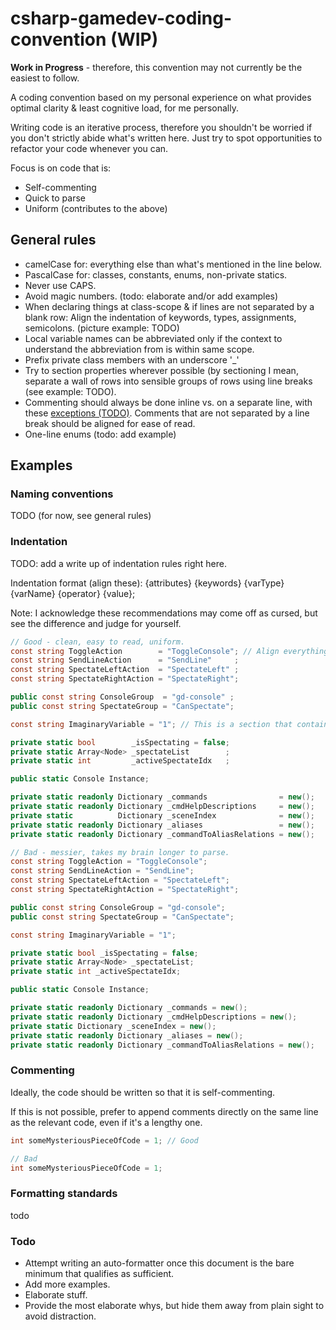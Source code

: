 # csharp-gamedev-coding-convention (WIP)
**Work in Progress** - therefore, this convention may not currently be the easiest to follow.

A coding convention based on my personal experience on what provides optimal clarity & least cognitive load, for me personally.

Writing code is an iterative process, therefore you shouldn't be worried if you don't strictly abide what's written here. Just try to spot opportunities to refactor your code whenever you can.

Focus is on code that is:
- Self-commenting
- Quick to parse
- Uniform (contributes to the above)

## General rules
- camelCase  for: everything else than what's mentioned in the line below.
- PascalCase for: classes, constants, enums, non-private statics.
- Never use CAPS.
- Avoid magic numbers. (todo: elaborate and/or add examples)
- When declaring things at class-scope & if lines are not separated by a blank row: Align the indentation of keywords, types, assignments, semicolons. (picture example: TODO)
- Local variable names can be abbreviated only if the context to understand the abbreviation from is within same scope.
- Prefix private class members with an underscore '_'
- Try to section properties wherever possible (by sectioning I mean, separate a wall of rows into sensible groups of rows using line breaks (see example: TODO).
- Commenting should always be done inline vs. on a separate line, with these [exceptions (TODO)](todo). Comments that are not separated by a line break should be aligned for ease of read.
- One-line enums (todo: add example)


## Examples
### Naming conventions
TODO (for now, see general rules)

### Indentation
TODO: add a write up of indentation rules right here.

Indentation format (align these): {attributes} {keywords} {varType} {varName} {operator} {value};

Note: I acknowledge these recommendations may come off as cursed, but see the difference and judge for yourself.

```csharp
// Good - clean, easy to read, uniform.
const string ToggleAction        = "ToggleConsole"; // Align everything according to the longest line in a section
const string SendLineAction      = "SendLine"     ;
const string SpectateLeftAction  = "SpectateLeft" ;
const string SpectateRightAction = "SpectateRight";

public const string ConsoleGroup  = "gd-console" ;
public const string SpectateGroup = "CanSpectate";

const string ImaginaryVariable = "1"; // This is a section that contains a single line, hence it's aligned "normally" so to speak, without regard to what's above or below.

private static bool        _isSpectating = false;
private static Array<Node> _spectateList        ;
private static int         _activeSpectateIdx   ;

public static Console Instance;

private static readonly Dictionary _commands                = new();
private static readonly Dictionary _cmdHelpDescriptions     = new();
private static          Dictionary _sceneIndex              = new();
private static readonly Dictionary _aliases                 = new();
private static readonly Dictionary _commandToAliasRelations = new();
```

```csharp
// Bad - messier, takes my brain longer to parse.
const string ToggleAction = "ToggleConsole";
const string SendLineAction = "SendLine";
const string SpectateLeftAction = "SpectateLeft";
const string SpectateRightAction = "SpectateRight";

public const string ConsoleGroup = "gd-console";
public const string SpectateGroup = "CanSpectate";

const string ImaginaryVariable = "1";

private static bool _isSpectating = false;
private static Array<Node> _spectateList;
private static int _activeSpectateIdx;

public static Console Instance;

private static readonly Dictionary _commands = new();
private static readonly Dictionary _cmdHelpDescriptions = new();
private static Dictionary _sceneIndex = new();
private static readonly Dictionary _aliases = new();
private static readonly Dictionary _commandToAliasRelations = new();
```

### Commenting
Ideally, the code should be written so that it is self-commenting.

If this is not possible, prefer to append comments directly on the same line as the relevant code, even if it's a lengthy one.

```csharp
int someMysteriousPieceOfCode = 1; // Good
```

```csharp
// Bad
int someMysteriousPieceOfCode = 1;
```

### Formatting standards
todo

### Todo
- Attempt writing an auto-formatter once this document is the bare minimum that qualifies as sufficient.
- Add more examples.
- Elaborate stuff.
- Provide the most elaborate whys, but hide them away from plain sight to avoid distraction.


